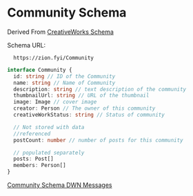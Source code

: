 # Community Schema

Derived From [CreativeWorks Schema](https://schema.org/CreativeWork)

Schema URL:
```
  https://zion.fyi/Community
```

```ts
interface Community {
  id: string // ID of the Community
  name: string // Name of Community
  description: string // text description of the community
  thumbnailUrl: string // URL of the thumbnail
  image: Image // cover image
  creator: Person // The owner of this community
  creativeWorkStatus: string // Status of community

  // Not stored with data
  //referenced
  postCount: number // number of posts for this community

  // populated separately
  posts: Post[]
  members: Person[]
}
```




[Community Schema DWN Messages](../d-web-nodes/community/)
